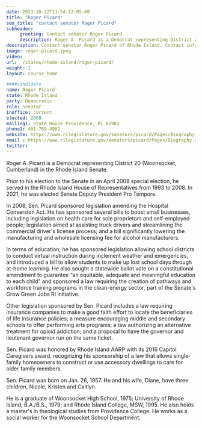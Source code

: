 ```yaml
---
date: 2023-10-22T11:54:12-05:00
title: "Roger Picard"
seo_title: "contact senator Roger Picard"
subheader:
     greeting: Contact senator Roger Picard
     description: Roger A. Picard is a Democrat representing District 20 (Woonsocket, Cumberland) in the Rhode Island Senate.
description: Contact senator Roger Picard of Rhode Island. Contact information for Roger Picard includes email address, phone number, and mailing address.
image: roger-picard.jpeg
video:
url:  /states/rhode-island/roger-picard/
weight: 1
layout: course_home

####candidate
name: Roger Picard
state: Rhode Island
party: Democratic
role: Senator
inoffice: current
elected: 2009
mailing1: State House Providence, RI 02903
phone1: 401-769-4902
website: https://www.rilegislature.gov/senators/picard/Pages/Biography.aspx/
email : https://www.rilegislature.gov/senators/picard/Pages/Biography.aspx/
twitter: 
---
```


Roger A. Picard is a Democrat representing District 20 (Woonsocket, Cumberland) in the Rhode Island Senate.

Prior to his election to the Senate in an April 2008 special election, he served in the Rhode Island House of Representatives from 1993 to 2008. In 2021, he was elected Senate Deputy President Pro Tempore.

In 2008, Sen. Picard sponsored legislation amending the Hospital Conversion Act. He has sponsored several bills to boost small businesses, including legislation on health care for sole proprietors and self-employed people; legislation aimed at assisting truck drivers and streamlining the commercial driver's license process; and a bill significantly lowering the manufacturing and wholesale licensing fee for alcohol manufacturers.

In terms of education, he has sponsored legislation allowing school districts to conduct virtual instruction during inclement weather and emergencies, and introduced a bill to allow students to make up lost school days through at-home learning. He also sought a statewide ballot vote on a constitutional amendment to guarantee “an equitable, adequate and meaningful education to each child" and sponsored a law requiring the creation of pathways and workforce training programs in the clean-energy sector, part of the Senate's Grow Green Jobs RI initiative.

Other legislation sponsored by Sen. Picard includes a law requiring insurance companies to make a good faith effort to locate the beneficiaries of life insurance policies; a measure encouraging middle and secondary schools to offer performing arts programs; a law authorizing an alternative treatment for opioid addiction; and a proposal to have the governor and lieutenant governor run on the same ticket.

Sen. Picard was honored by Rhode Island AARP with its 2016 Capitol Caregivers award, recognizing his sponsorship of a law that allows single-family homeowners to construct or use accessory dwellings to care for older family members.

Sen. Picard was born on Jan. 26, 1957. He and his wife, Diane, have three children, Nicole, Kristen and Caitlyn.

He is a graduate of Woonsocket High School, 1975; University of Rhode Island, B.A./B.S., 1979; and Rhode Island College, MSW, 1995. He also holds a master's in theological studies from Providence College. He works as a social worker for the Woonsocket School Department.​
